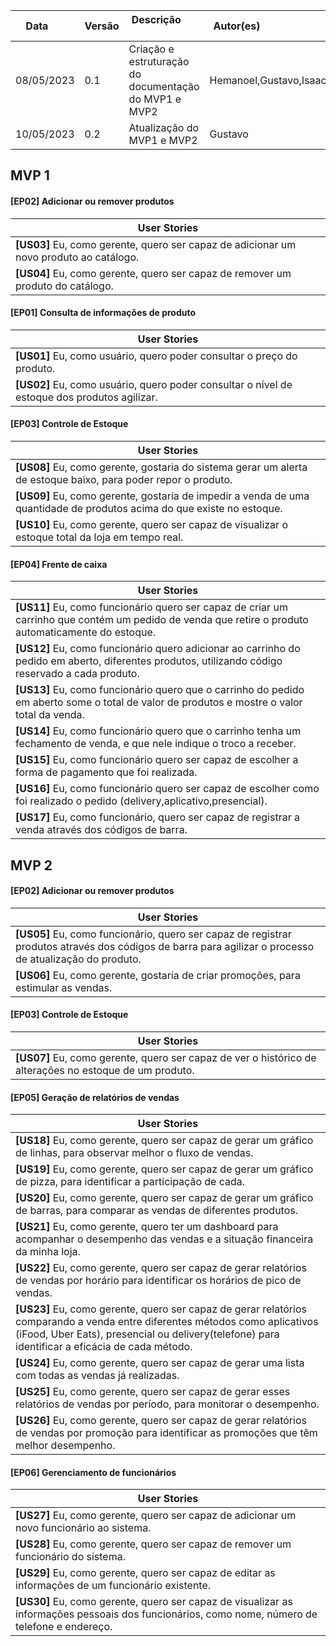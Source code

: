 | Data       | Versão | Descrição            | Autor(es)                                                   |
| ---------- | ------ | -------------------- | ------------------------------------------------------------ |
|08/05/2023 | 0.1 | Criação e estruturação do documentação do MVP1 e MVP2 | Hemanoel,Gustavo,Isaac,Milena,Daniela |
|10/05/2023 | 0.2 | Atualização do MVP1 e MVP2 | Gustavo |

## MVP 1

#### <b>[EP02]</b> Adicionar ou remover produtos
| User Stories |
|---------|
|<b>[US03]</b> Eu, como gerente, quero ser capaz de adicionar um novo produto ao catálogo.|
|<b>[US04]</b> Eu, como gerente, quero ser capaz de remover um produto do catálogo.|

#### <b>[EP01]</b> Consulta de informações  de produto
| User Stories |
| -------------- |
|<b>[US01]</b> Eu, como usuário, quero poder consultar o preço do produto.|
|<b>[US02]</b> Eu, como usuário, quero poder consultar o nível de estoque dos produtos agilizar.|

#### <b>[EP03]</b> Controle de Estoque
| User Stories |
|---------|
|<b>[US08]</b> Eu, como gerente, gostaria do sistema gerar um alerta de estoque baixo, para poder repor o produto.|
|<b>[US09] </b> Eu, como gerente, gostaria de impedir a venda de uma quantidade de produtos acima do que existe no estoque. |
|<b>[US10]</b> Eu, como gerente, quero ser capaz de visualizar o estoque total da loja em tempo real.|

#### <b>[EP04]</b> Frente de caixa
| User Stories |
|---------|
|<b>[US11]</b> Eu, como funcionário quero ser capaz de criar um carrinho que contém um pedido de venda que retire o produto automaticamente do estoque.|
|<b>[US12]</b> Eu, como funcionário quero adicionar ao carrinho do pedido em aberto, diferentes produtos, utilizando código reservado a cada produto.|
|<b>[US13]</b> Eu, como funcionário quero que o carrinho do pedido em aberto some o total de valor de  produtos e mostre o valor total da venda.|
|<b>[US14]</b> Eu, como funcionário quero que o carrinho tenha um fechamento de venda, e que nele indique o troco a receber.|
|<b>[US15]</b> Eu, como funcionário quero ser capaz de escolher a forma de pagamento que foi realizada.|
|<b>[US16]</b> Eu, como funcionário quero ser capaz de escolher como foi realizado o pedido (delivery,aplicativo,presencial).|
|<b>[US17]</b> Eu, como funcionário, quero ser capaz de registrar a venda através dos códigos de barra.|

## MVP 2

#### <b>[EP02]</b> Adicionar ou remover produtos
| User Stories |
|---------|
|<b>[US05]</b> Eu, como funcionário, quero ser capaz de registrar produtos através dos códigos de barra para agilizar o processo de atualização do produto.|
|<b>[US06]</b> Eu, como gerente, gostaria de criar promoções, para estimular as vendas.|
 
#### <b>[EP03]</b> Controle de Estoque
| User Stories |
|---------|
|<b>[US07]</b> Eu, como gerente, quero ser capaz de ver o histórico de alterações no estoque de um produto.|

#### <b>[EP05]</b> Geração de relatórios de vendas
| User Stories |
|---------|
|<b>[US18]</b> Eu, como gerente, quero ser capaz de gerar um gráfico de linhas, para observar melhor o fluxo de vendas.|
|<b>[US19]</b> Eu, como gerente, quero ser capaz de gerar um gráfico de pizza, para identificar a participação de cada.|
|<b>[US20]</b> Eu, como gerente, quero ser capaz de gerar um gráfico de barras, para comparar as vendas de diferentes produtos.|
|<b>[US21]</b> Eu, como gerente, quero ter um dashboard para acompanhar o desempenho das vendas e a situação financeira da minha loja.|
|<b>[US22]</b> Eu, como gerente, quero ser capaz de gerar relatórios de vendas por horário para identificar os horários de pico de vendas.|
|<b>[US23]</b> Eu, como gerente, quero ser capaz de gerar relatórios comparando a venda entre diferentes métodos como aplicativos (iFood, Uber Eats), presencial ou delivery(telefone) para identificar a eficácia de cada método.|
|<b>[US24]</b> Eu, como gerente, quero ser capaz de gerar uma lista com todas as vendas já realizadas.|
|<b>[US25]</b> Eu, como gerente, quero ser capaz de gerar esses relatórios de vendas por período, para monitorar o desempenho.|
|<b>[US26]</b> Eu, como gerente, quero ser capaz de gerar relatórios de vendas por promoção para identificar as promoções que têm melhor desempenho.|

#### <b>[EP06]</b> Gerenciamento de funcionários
| User Stories |
|---------|
|<b>[US27]</b> Eu, como gerente, quero ser capaz de adicionar um novo funcionário ao sistema.|
|<b>[US28]</b> Eu, como gerente, quero ser capaz de remover um funcionário do sistema.|
|<b>[US29]</b> Eu, como gerente, quero ser capaz de editar as informações de um funcionário existente.|
|<b>[US30]</b> Eu, como gerente, quero ser capaz de visualizar as informações pessoais dos funcionários, como nome, número de telefone e endereço.|

